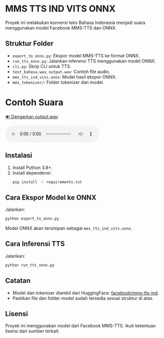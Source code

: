 # MMS TTS IND VITS ONNX

Proyek ini melakukan konversi teks Bahasa Indonesia menjadi suara menggunakan model Facebook MMS-TTS dan ONNX.

## Struktur Folder
- `export_to_onnx.py`: Ekspor model MMS-TTS ke format ONNX.
- `run_tts_onnx.py`: Jalankan inferensi TTS menggunakan model ONNX.
- `cli.py`: Skrip CLI untuk TTS.
- `test_bahasa.wav`, `output.wav`: Contoh file audio.
- `mms_tts_ind_vits.onnx`: Model hasil ekspor ONNX.
- `mms_tokenizer/`: Folder tokenizer dan model.

# Contoh Suara
[🔊 Dengarkan output.wav](https://raw.githubusercontent.com/irev/mms-tts-ind-onnx/main/output.wav)

<audio controls>
  <source src="https://raw.githubusercontent.com/irev/mms-tts-ind-onnx/main/output.wav" type="audio/wav">
  Browser tidak mendukung tag audio.
</audio>


## Instalasi
1. Install Python 3.8+.
2. Install dependensi:
   ```bash
   pip install -r requirements.txt
   ```

## Cara Ekspor Model ke ONNX
Jalankan:
```bash
python export_to_onnx.py
```
Model ONNX akan tersimpan sebagai `mms_tts_ind_vits.onnx`.

## Cara Inferensi TTS
Jalankan:
```bash
python run_tts_onnx.py
```

## Catatan
- Model dan tokenizer diambil dari HuggingFace: [facebook/mms-tts-ind](https://huggingface.co/facebook/mms-tts-ind).
- Pastikan file dan folder model sudah tersedia sesuai struktur di atas.

## Lisensi
Proyek ini menggunakan model dari Facebook MMS-TTS. Ikuti ketentuan lisensi dari sumber terkait.
